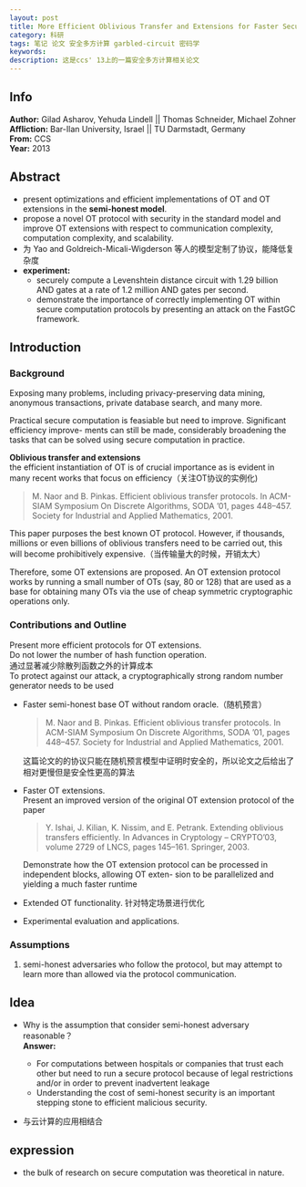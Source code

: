 ```yaml
---
layout: post
title: More Efficient Oblivious Transfer and Extensions for Faster Secure Computation
category: 科研
tags: 笔记 论文 安全多方计算 garbled-circuit 密码学
keywords: 
description: 这是ccs' 13上的一篇安全多方计算相关论文
---
```

## Info

**Author:** Gilad Asharov, Yehuda Lindell  ||  Thomas Schneider, Michael Zohner  
**Affliction:** Bar-Ilan University, Israel  ||  TU Darmstadt, Germany  
**From:** CCS  
**Year:** 2013

## Abstract

+ present optimizations and efficient implementations of OT and OT extensions in the **semi-honest model**.
+ propose a novel OT protocol with security in the standard model and improve OT extensions with respect to communication complexity, computation complexity, and scalability.
+ 为 Yao and Goldreich-Micali-Wigderson 等人的模型定制了协议，能降低复杂度
+ **experiment:**
  + securely compute a Levenshtein distance circuit with 1.29 billion AND gates at a rate of 1.2 million AND gates per second.
  + demonstrate the importance of correctly implementing OT within secure computation protocols by presenting an attack on the FastGC framework.

## Introduction

### Background

Exposing many problems, including privacy-preserving data mining, anonymous transactions, private database search, and many more.

Practical secure computation is feasiable but need to improve. Significant efficiency improve- ments can still be made, considerably broadening the tasks that can be solved using secure computation in practice.

**Oblivious transfer and extensions**  
the efficient instantiation of OT is of crucial importance as is evident in many recent works that focus on efficiency（关注OT协议的实例化)
> M. Naor and B. Pinkas. Efficient oblivious transfer protocols. In ACM-SIAM Symposium On Discrete Algorithms, SODA ’01, pages 448–457. Society for Industrial and Applied Mathematics, 2001.

This paper purposes the best known OT protocol. However, if thousands, millions or even billions of oblivious transfers need to be carried out, this will become prohibitively expensive.（当传输量大的时候，开销太大）

Therefore, some OT extensions are proposed. An OT extension protocol works by running a small number of OTs (say, 80 or 128) that are used as a base for obtaining many OTs via the use of cheap symmetric cryptographic operations only.

### Contributions and Outline

Present more efficient protocols for OT extensions.  
Do not lower the number of hash function operation.  
通过显著减少除散列函数之外的计算成本  
To protect against our attack, a cryptographically strong random number generator needs to be used

+ Faster semi-honest base OT without random oracle.（随机预言）
  > M. Naor and B. Pinkas. Efficient oblivious transfer protocols. In ACM-SIAM Symposium On Discrete Algorithms, SODA ’01, pages 448–457. Society for Industrial and Applied Mathematics, 2001.

  这篇论文的的协议只能在随机预言模型中证明时安全的，所以论文之后给出了相对更慢但是安全性更高的算法
+ Faster OT extensions.  
  Present an improved version of the original OT extension protocol of the paper
  > Y. Ishai, J. Kilian, K. Nissim, and E. Petrank. Extending oblivious transfers efficiently. In Advances in Cryptology – CRYPTO’03, volume 2729 of LNCS, pages 145–161. Springer, 2003.  

  Demonstrate how the OT extension protocol can be processed in independent blocks, allowing OT exten- sion to be parallelized and yielding a much faster runtime
+ Extended OT functionality. 针对特定场景进行优化
+ Experimental evaluation and applications.

### Assumptions

1. semi-honest adversaries who follow the protocol, but may attempt to learn more than allowed via the protocol communication.

## Idea

+ Why is the assumption that consider semi-honest adversary reasonable？  
**Answer:**
  + For computations between hospitals or companies that trust each other but need to run a secure protocol because of legal restrictions and/or in order to prevent inadvertent leakage
  + Understanding the cost of semi-honest security is an important stepping stone to efficient malicious security.

+ 与云计算的应用相结合

## expression

+ the bulk of research on secure computation was theoretical in nature.